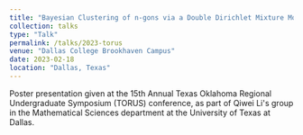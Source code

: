 ```yaml
---
title: "Bayesian Clustering of n-gons via a Double Dirichlet Mixture Model"
collection: talks
type: "Talk"
permalink: /talks/2023-torus
venue: "Dallas College Brookhaven Campus"
date: 2023-02-18
location: "Dallas, Texas"
---
```


Poster presentation given at the 15th Annual Texas Oklahoma Regional Undergraduate Symposium (TORUS) conference, as part of Qiwei Li's group in the Mathematical Sciences department at the University of Texas at Dallas.


